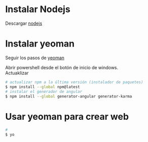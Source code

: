 # Instalar Nodejs

Descargar [nodejs](https://nodejs.org/en/)  

# Instalar yeoman

Seguir los pasos de [yeoman](http://yeoman.io/codelab/setup.html)  

Abrir powershell desde el botón de inicio de windows.  
Actuaklizar 
```bash
# actualizar npm a la última versión (instalador de paquetes)
$ npm install --global npm@latest
# instalar el generador de angular
$ npm install --global generator-angular generator-karma
```
# Usar  yeoman para crear web


```bash
# 
$ yo
```

